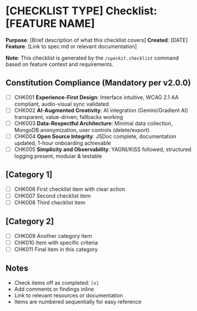 # [CHECKLIST TYPE] Checklist: [FEATURE NAME]

**Purpose**: [Brief description of what this checklist covers]
**Created**: [DATE]
**Feature**: [Link to spec.md or relevant documentation]

**Note**: This checklist is generated by the `/speckit.checklist` command based on feature context and requirements.

<!-- 
  ============================================================================
  IMPORTANT: The checklist items below are SAMPLE ITEMS for illustration only.
  
  The /speckit.checklist command MUST replace these with actual items based on:
  - User's specific checklist request
  - Feature requirements from spec.md
  - Technical context from plan.md
  - Implementation details from tasks.md
  
  DO NOT keep these sample items in the generated checklist file.
  ============================================================================
-->

## Constitution Compliance (Mandatory per v2.0.0)

- [ ] CHK001 **Experience-First Design**: Interface intuitive, WCAG 2.1 AA compliant, audio-visual sync validated
- [ ] CHK002 **AI-Augmented Creativity**: AI integration (Gemini/Gradient AI) transparent, value-driven, fallbacks working
- [ ] CHK003 **Data-Respectful Architecture**: Minimal data collection, MongoDB anonymization, user controls (delete/export)
- [ ] CHK004 **Open Source Integrity**: JSDoc complete, documentation updated, 1-hour onboarding achievable
- [ ] CHK005 **Simplicity and Observability**: YAGNI/KISS followed, structured logging present, modular & testable

## [Category 1]

- [ ] CHK006 First checklist item with clear action
- [ ] CHK007 Second checklist item
- [ ] CHK008 Third checklist item

## [Category 2]

- [ ] CHK009 Another category item
- [ ] CHK010 Item with specific criteria
- [ ] CHK011 Final item in this category

## Notes

- Check items off as completed: `[x]`
- Add comments or findings inline
- Link to relevant resources or documentation
- Items are numbered sequentially for easy reference

